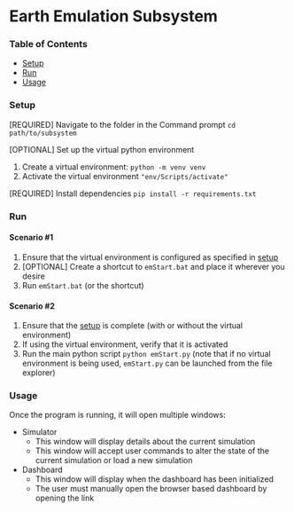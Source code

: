 # Earth Emulation Subsystem

### Table of Contents
- [Setup](#setup)
- [Run](#run)
- [Usage](#usage)

### Setup
\[REQUIRED\] Navigate to the folder in the Command prompt `cd path/to/subsystem`

\[OPTIONAL\] Set up the virtual python environment
1. Create a virtual environment: `python -m venv venv`
2. Activate the virtual environment `"env/Scripts/activate"`

\[REQUIRED\] Install dependencies `pip install -r requirements.txt`

### Run

#### Scenario #1
1. Ensure that the virtual environment is configured as specified in [setup](#setup)
2. \[OPTIONAL\] Create a shortcut to `emStart.bat` and place it wherever you desire
3. Run `emStart.bat` (or the shortcut)

#### Scenario #2
1. Ensure that the [setup](#setup) is complete (with or without the virtual environment)
2. If using the virtual environment, verify that it is activated
3. Run the main python script `python emStart.py` (note that if no virtual environment is being used, `emStart.py` can be launched from the file explorer)

### Usage

Once the program is running, it will open multiple windows:
- Simulator
  + This window will display details about the current simulation
  + This window will accept user commands to alter the state of the current simulation or load a new simulation
- Dashboard
  + This window will display when the dashboard has been initialized
  + The user must manually open the browser based dashboard by opening the link
